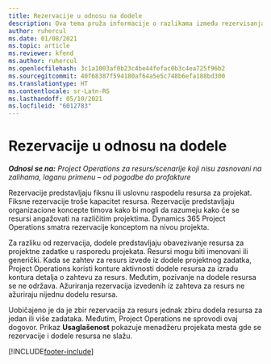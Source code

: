 ```yaml
---
title: Rezervacije u odnosu na dodele
description: Ova tema pruža informacije o razlikama između rezervisanja resursa i dodeljivanja resursa.
author: ruhercul
ms.date: 01/08/2021
ms.topic: article
ms.reviewer: kfend
ms.author: ruhercul
ms.openlocfilehash: 3c1a1003af0b23c4be44fefac0b3c4ea725f96b2
ms.sourcegitcommit: 40f68387f594180af64a5e5c748b6efa188bd300
ms.translationtype: HT
ms.contentlocale: sr-Latn-RS
ms.lasthandoff: 05/10/2021
ms.locfileid: "6012783"
---
```

# <a name="bookings-vs-assignments"></a>Rezervacije u odnosu na dodele

_**Odnosi se na:** Project Operations za resurs/scenarije koji nisu zasnovani na zalihama, laganu primenu – od pogodbe do profakture_

Rezervacije predstavljaju fiksnu ili uslovnu raspodelu resursa za projekat. Fiksne rezervacije troše kapacitet resursa. Rezervacije predstavljaju organizacione koncepte timova kako bi mogli da razumeju kako će se resursi angažovati na različitim projektima. Dynamics 365 Project Operations smatra rezervacije konceptom na nivou projekta. 

Za razliku od rezervacija, dodele predstavljaju obavezivanje resursa za projektne zadatke u rasporedu projekata. Resursi mogu biti imenovani ili generički.  Kada se zahtev za resurs izvede iz dodele projektnog zadatka, Project Operations koristi konture aktivnosti dodele resursa za izradu kontura detalja o zahtevu za resurs. Međutim, pozivanje na dodele resursa se ne održava. Ažuriranja rezervacija izvedenih iz zahteva za resurs ne ažuriraju nijednu dodelu resursa.

Uobičajeno je da je zbir rezervacija za resurs jednak zbiru dodela resursa za jedan ili više zadataka. Međutim, Project Operations ne sprovodi ovaj dogovor. Prikaz **Usaglašenost** pokazuje menadžeru projekata mesta gde se rezervacije i dodele resursa ne slažu.




[!INCLUDE[footer-include](../includes/footer-banner.md)]